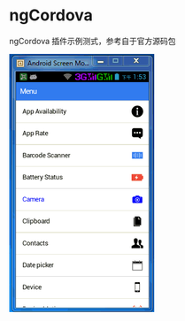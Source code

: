 # ngCordova
ngCordova 插件示例测式，参考自于官方源码包


![](https://github.com/longtaoge/ngCordova/blob/master/ngcordova.gif)
